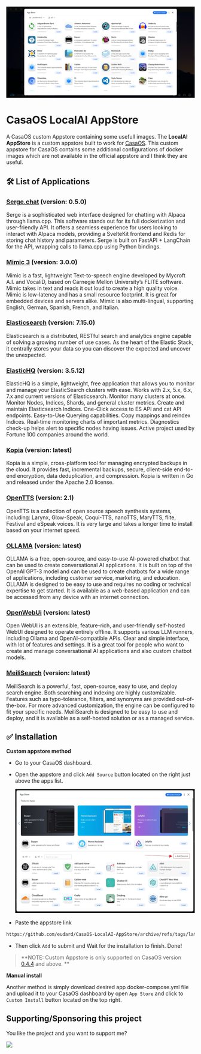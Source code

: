 ![CasaOS LocalAI AppStore](./banner.png)

# CasaOS LocalAI AppStore

A CasaOS custom Appstore containing some usefull images.
The **LocalAI AppStore** is a custom appstore built to work for [CasaOS](https://github.com/IceWhaleTech/CasaOS).
This custom appstore for CasaOS contains some additional configurations of docker images which are not available in the official appstore and I think they are useful.

## 🛠 List of Applications

### **[Serge.chat](https://github.com/serge-chat/serge)** (version: 0.5.0)

Serge is a sophisticated web interface designed for chatting with Alpaca through llama.cpp. This software stands out for its full dockerization and user-friendly API. It offers a seamless experience for users looking to interact with Alpaca models, providing a SvelteKit frontend and Redis for storing chat history and parameters. Serge is built on FastAPI + LangChain for the API, wrapping calls to llama.cpp using Python bindings.

### **[Mimic 3](https://mycroft-ai.gitbook.io/docs/mycroft-technologies/mimic-tts/mimic-3)** (version: 3.0.0)

Mimic is a fast, lightweight Text-to-speech engine developed by Mycroft A.I. and VocaliD, based on Carnegie Mellon University’s FLITE software. Mimic takes in text and reads it out loud to create a high quality voice. Mimic is low-latency and has a small resource footprint. It is great for embedded devices and servers alike. Mimic is also multi-lingual, supporting English, German, Spanish, French, and Italian.

### **[Elasticsearch](https://www.elastic.co/elasticsearch/)** (version: 7.15.0)

Elasticsearch is a distributed, RESTful search and analytics engine capable of solving a growing number of use cases. As the heart of the Elastic Stack, it centrally stores your data so you can discover the expected and uncover the unexpected.

### **[ElasticHQ](https://github.com/ElasticHQ/elasticsearch-HQ)** (version: 3.5.12)

ElasticHQ is a simple, lightweight, free application that allows you to monitor and manage your ElasticSearch clusters with ease. Works with 2.x, 5.x, 6.x, 7.x and current versions of Elasticsearch. Monitor many clusters at once. Monitor Nodes, Indices, Shards, and general cluster metrics. Create and maintain Elasticsearch Indices. One-Click access to ES API and cat API endpoints. Easy-to-Use Querying capabilities. Copy mappings and reindex Indices. Real-time monitoring charts of important metrics. Diagnostics check-up helps alert to specific nodes having issues. Active project used by Fortune 100 companies around the world.

### **[Kopia](https://kopia.io/)** (version: latest)

Kopia is a simple, cross-platform tool for managing encrypted backups in the cloud. It provides fast, incremental backups, secure, client-side end-to-end encryption, data deduplication, and compression. Kopia is written in Go and released under the Apache 2.0 license.

### **[OpenTTS](https://github.com/synesthesiam/opentts)** (version: 2.1)

OpenTTS is a collection of open source speech synthesis systems, including:
Larynx, Glow-Speak, Coqui-TTS, nanoTTS, MaryTTS, flite, Festival and eSpeak voices. It is very large and takes a longer time to install based on your internet speed.

### **[OLLAMA](https://ollama.com/)** (version: latest)

OLLAMA is a free, open-source, and easy-to-use AI-powered chatbot that can be used to create conversational AI applications. It is built on top of the OpenAI GPT-3 model and can be used to create chatbots for a wide range of applications, including customer service, marketing, and education. OLLAMA is designed to be easy to use and requires no coding or technical expertise to get started. It is available as a web-based application and can be accessed from any device with an internet connection.

### **[OpenWebUi](https://github.com/open-webui/open-webui)** (version: latest)

Open WebUI is an extensible, feature-rich, and user-friendly self-hosted WebUI designed to operate entirely offline. It supports various LLM runners, including Ollama and OpenAI-compatible APIs. Clear and simple interface, with lot of features and settings. It is a great tool for people who want to create and manage conversational AI applications and also custom chatbot models.

### **[MeiliSearch](https://www.meilisearch.com/)** (version: latest)

MeiliSearch is a powerful, fast, open-source, easy to use, and deploy search engine. Both searching and indexing are highly customizable. Features such as typo-tolerance, filters, and synonyms are provided out-of-the-box. For more advanced customization, the engine can be configured to fit your specific needs. MeiliSearch is designed to be easy to use and deploy, and it is available as a self-hosted solution or as a managed service.

## ✅ Installation

**Custom appstore method**

- Go to your CasaOS dashboard.

- Open the appstore and click `Add Source` button located on the right just above the apps list.

  ![Step 2](./tip-2.jpg)

- Paste the appstore link

```bash
https://github.com/eudard/CasaOS-LocalAI-AppStore/archive/refs/tags/latest.zip
```

- Then click `Add` to submit and Wait for the installation to finish. Done!

> **NOTE: Custom Appstore is only supported on CasaOS version [0.4.4](https://blog.casaos.io/blog/32.html) and above. **

**Manual install**

Another method is simply download desired app docker-compose.yml file and upload it to your CasaOS dashboard by open `App Store` and click to `Custom Install` button located on the top right.

## Supporting/Sponsoring this project

You like the project and you want to support me?

[<img src="https://github.md0.eu/uploads/donate-button.svg" height="50">](https://www.paypal.com/donate/?hosted_button_id=7XXMAR2GYQ6BE)
